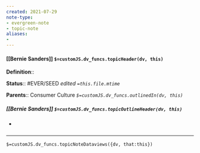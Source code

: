 ```yaml
---
created: 2021-07-29
note-type: 
- evergreen-note
- topic-note
aliases:
- 
---
```


#### [[Bernie Sanders]] `$=customJS.dv_funcs.topicHeader(dv, this)`


**Definition**::

**Status**:: #EVER/SEED 
*edited `=this.file.mtime`*

**Parents**:: Consumer Culture
*`$=customJS.dv_funcs.outlinedIn(dv, this)`*

##### [[Bernie Sanders]] `$=customJS.dv_funcs.topicOutlineHeader(dv, this)`
- 

### <hr class="dataviews"/>

`$=customJS.dv_funcs.topicNoteDataviews({dv, that:this})`
